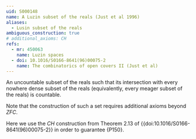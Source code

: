 ```yaml
---
uid: S000148
name: A Luzin subset of the reals (Just et al 1996)
aliases:
  - Lusin subset of the reals
ambiguous_construction: true
# additional_axioms: CH
refs:
  - mr: 450063
    name: Luzin spaces
  - doi: 10.1016/S0166-8641(96)00075-2
    name: The combinatorics of open covers II (Just et al)
---
```


An uncountable subset of the reals such that its intersection with
every nowhere dense subset of the reals (equivalently,
every meager subset of the reals) is countable.

Note that the construction of such a set requires additional axioms beyond $ZFC$.

Here we use the $CH$ construction from Theorem 2.13 of {{doi:10.1016/S0166-8641(96)00075-2}}
in order to guarantee {P150}.
